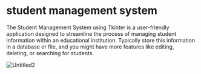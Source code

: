 # student management system
The Student Management System using Tkinter is a user-friendly application designed to streamline the process of managing student information within an educational institution.
Typically store this information in a database or file, and you might have more features like editing, deleting, or searching for students.

![Untitled2](https://github.com/jarvis123282/projects/assets/121811204/653dd534-183d-4e84-891d-f6c07166fa03)
